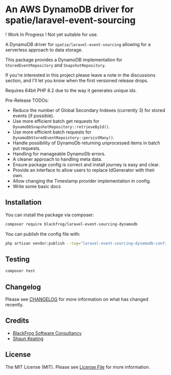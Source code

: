# An AWS DynamoDB driver for spatie/laravel-event-sourcing

! Work In Progress ! Not yet suitable for use.

A DynamoDB driver for `spatie/laravel-event-sourcing` allowing for a serverless approach to data storage.

This package provides a DynamoDB implementation for `StoredEventRepository` and `SnapshotRepository`.

If you're interested in this project please leave a note in the discussions section, and I'll let you know when the first
versioned release drops.

Requires 64bit PHP 8.2 due to the way it generates unique ids.

Pre-Release TODOs:

- Reduce the number of Global Secondary Indexes (currently 3) for stored events (if possible).
- Use more efficient batch get requests for `DynamoDbSnapshotRepository::retrieveById()`.
- Use more efficient batch requests for `DynamoDbStoredEventRepoistory::persistMany()`.
- Handle possibility of DynamoDb returning unprocessed items in batch put requests.
- Handling for manageable DynamoDb errors.
- A cleaner approach to handling meta data.
- Ensure package config is correct and install journey is easy and clear.
- Provide an interface to allow users to replace IdGenerator with their own.
- Allow changing the Timestamp provider implementation in config.
- Write some basic docs

## Installation

You can install the package via composer:

```bash
composer require blackfrog/laravel-event-sourcing-dynamodb
````

You can publish the config file with:

```bash
php artisan vendor:publish --tag="laravel-event-sourcing-dynamodb-config"
```

## Testing

```bash
composer test
```

## Changelog

Please see [CHANGELOG](CHANGELOG.md) for more information on what has changed recently.

## Credits

- [BlackFrog Software Consultancy](https://blackfrog.co)
- [Shaun Keating](https://github.com/shkeats)

## License

The MIT License (MIT). Please see [License File](LICENSE.md) for more information.
